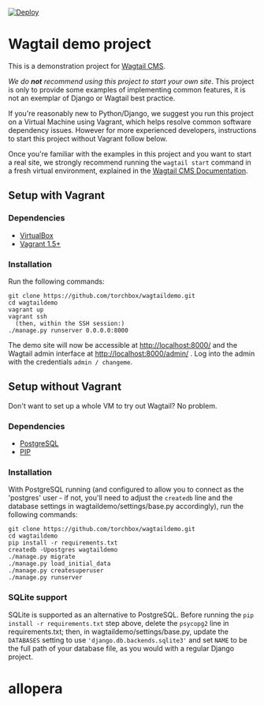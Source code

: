 [![Deploy](https://www.herokucdn.com/deploy/button.svg)](https://heroku.com/deploy?template=https://github.com/torchbox/wagtaildemo)

Wagtail demo project
=======================

This is a demonstration project for [Wagtail CMS](http://wagtail.io).

*We do __not__ recommend using this project to start your own site*. This project is only to provide some examples of implementing common features, it is not an exemplar of Django or Wagtail best practice.

If you're reasonably new to Python/Django, we suggest you run this project on a Virtual Machine using Vagrant, which helps  resolve common software dependency issues. However for more experienced developers, instructions to start this project without Vagrant follow below.

Once you're familiar with the examples in this project and you want to start a real site, we strongly recommend running the ``wagtail start`` command in a fresh virtual environment, explained in the [Wagtail CMS Documentation](http://wagtail.readthedocs.org/en/latest/getting_started/).

Setup with Vagrant
------------------

### Dependencies
* [VirtualBox](https://www.virtualbox.org/)
* [Vagrant 1.5+](http://www.vagrantup.com)

### Installation
Run the following commands:

    git clone https://github.com/torchbox/wagtaildemo.git
    cd wagtaildemo
    vagrant up
    vagrant ssh
      (then, within the SSH session:)
    ./manage.py runserver 0.0.0.0:8000

The demo site will now be accessible at [http://localhost:8000/](http://localhost:8000/) and the Wagtail admin interface at [http://localhost:8000/admin/](http://localhost:8000/admin/) . Log into the admin with the credentials ``admin / changeme``.

Setup without Vagrant
-----
Don't want to set up a whole VM to try out Wagtail? No problem.

### Dependencies
* [PostgreSQL](http://www.postgresql.org)
* [PIP](https://github.com/pypa/pip)

### Installation

With PostgreSQL running (and configured to allow you to connect as the 'postgres' user - if not, you'll need to adjust the `createdb` line and the database settings in wagtaildemo/settings/base.py accordingly), run the following commands:

    git clone https://github.com/torchbox/wagtaildemo.git
    cd wagtaildemo
    pip install -r requirements.txt
    createdb -Upostgres wagtaildemo
    ./manage.py migrate
    ./manage.py load_initial_data
    ./manage.py createsuperuser
    ./manage.py runserver

### SQLite support

SQLite is supported as an alternative to PostgreSQL. Before running the `pip install -r requirements.txt` step above, delete the `psycopg2` line in requirements.txt; then, in wagtaildemo/settings/base.py, update the `DATABASES` setting to use `'django.db.backends.sqlite3'` and set `NAME` to be the full path of your database file, as you would with a regular Django project.
# allopera
